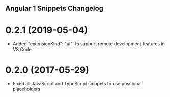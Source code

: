 ## Angular 1 Snippets Changelog

<a name="0.2.1"></a>

# 0.2.1 (2019-05-04)

- Added "extensionKind": "ui"` to support remote development features in VS Code

<a name="0.2.0"> </a>

# 0.2.0 (2017-05-29)

- Fixed all JavaScript and TypeScript snippets to use positional placeholders

